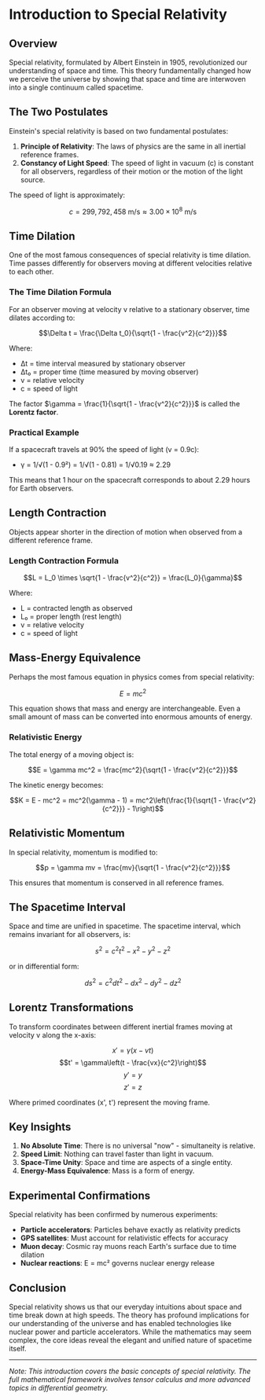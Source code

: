 # Introduction to Special Relativity

## Overview

Special relativity, formulated by Albert Einstein in 1905, revolutionized our understanding of space and time. This theory fundamentally changed how we perceive the universe by showing that space and time are interwoven into a single continuum called spacetime.

## The Two Postulates

Einstein's special relativity is based on two fundamental postulates:

1. **Principle of Relativity**: The laws of physics are the same in all inertial reference frames.
2. **Constancy of Light Speed**: The speed of light in vacuum (c) is constant for all observers, regardless of their motion or the motion of the light source.

The speed of light is approximately:

$$c = 299,792,458 \text{ m/s} \approx 3.00 \times 10^8 \text{ m/s}$$

## Time Dilation

One of the most famous consequences of special relativity is time dilation. Time passes differently for observers moving at different velocities relative to each other.

### The Time Dilation Formula

For an observer moving at velocity v relative to a stationary observer, time dilates according to:

$$\Delta t = \frac{\Delta t_0}{\sqrt{1 - \frac{v^2}{c^2}}}$$

Where:
- Δt = time interval measured by stationary observer
- Δt₀ = proper time (time measured by moving observer)
- v = relative velocity
- c = speed of light

The factor $\gamma = \frac{1}{\sqrt{1 - \frac{v^2}{c^2}}}$ is called the **Lorentz factor**.

### Practical Example

If a spacecraft travels at 90% the speed of light (v = 0.9c):
- γ = 1/√(1 - 0.9²) = 1/√(1 - 0.81) = 1/√0.19 ≈ 2.29

This means that 1 hour on the spacecraft corresponds to about 2.29 hours for Earth observers.

## Length Contraction

Objects appear shorter in the direction of motion when observed from a different reference frame.

### Length Contraction Formula

$$L = L_0 \times \sqrt{1 - \frac{v^2}{c^2}} = \frac{L_0}{\gamma}$$

Where:
- L = contracted length as observed
- L₀ = proper length (rest length)
- v = relative velocity
- c = speed of light

## Mass-Energy Equivalence

Perhaps the most famous equation in physics comes from special relativity:

$$E = mc^2$$

This equation shows that mass and energy are interchangeable. Even a small amount of mass can be converted into enormous amounts of energy.

### Relativistic Energy

The total energy of a moving object is:

$$E = \gamma mc^2 = \frac{mc^2}{\sqrt{1 - \frac{v^2}{c^2}}}$$

The kinetic energy becomes:

$$K = E - mc^2 = mc^2(\gamma - 1) = mc^2\left(\frac{1}{\sqrt{1 - \frac{v^2}{c^2}}} - 1\right)$$

## Relativistic Momentum

In special relativity, momentum is modified to:

$$p = \gamma mv = \frac{mv}{\sqrt{1 - \frac{v^2}{c^2}}}$$

This ensures that momentum is conserved in all reference frames.

## The Spacetime Interval

Space and time are unified in spacetime. The spacetime interval, which remains invariant for all observers, is:

$$s^2 = c^2t^2 - x^2 - y^2 - z^2$$

or in differential form:

$$ds^2 = c^2dt^2 - dx^2 - dy^2 - dz^2$$

## Lorentz Transformations

To transform coordinates between different inertial frames moving at velocity v along the x-axis:

$$x' = \gamma(x - vt)$$
$$t' = \gamma\left(t - \frac{vx}{c^2}\right)$$
$$y' = y$$
$$z' = z$$

Where primed coordinates (x', t') represent the moving frame.

## Key Insights

1. **No Absolute Time**: There is no universal "now" - simultaneity is relative.
2. **Speed Limit**: Nothing can travel faster than light in vacuum.
3. **Space-Time Unity**: Space and time are aspects of a single entity.
4. **Energy-Mass Equivalence**: Mass is a form of energy.

## Experimental Confirmations

Special relativity has been confirmed by numerous experiments:

- **Particle accelerators**: Particles behave exactly as relativity predicts
- **GPS satellites**: Must account for relativistic effects for accuracy
- **Muon decay**: Cosmic ray muons reach Earth's surface due to time dilation
- **Nuclear reactions**: E = mc² governs nuclear energy release

## Conclusion

Special relativity shows us that our everyday intuitions about space and time break down at high speeds. The theory has profound implications for our understanding of the universe and has enabled technologies like nuclear power and particle accelerators. While the mathematics may seem complex, the core ideas reveal the elegant and unified nature of spacetime itself.

---

*Note: This introduction covers the basic concepts of special relativity. The full mathematical framework involves tensor calculus and more advanced topics in differential geometry.*
